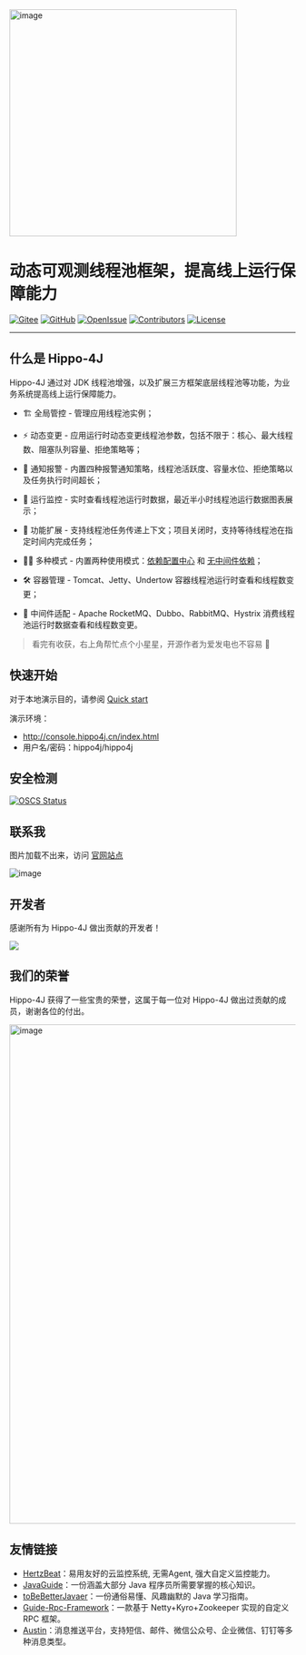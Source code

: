 <img align="center" width="400" alt="image" src="https://user-images.githubusercontent.com/77398366/181906454-b46f6a14-7c2c-4b8f-8b0a-40432521bed8.png">

# 动态可观测线程池框架，提高线上运行保障能力

[![Gitee](https://gitee.com/mabaiwancn/hippo4j/badge/star.svg?theme=gvp)](https://gitee.com/mabaiwancn/hippo4j) [![GitHub](https://img.shields.io/github/stars/opengoofy/hippo4j)](https://github.com/opengoofy/hippo4j) [![OpenIssue](http://isitmaintained.com/badge/open/opengoofy/hippo4j.svg)](https://github.com/opengoofy/hippo4j/issues) [![Contributors](https://img.shields.io/github/contributors/opengoofy/hippo4j?color=3ba272)](https://github.com/opengoofy/hippo4j/graphs/contributors) [![License](https://img.shields.io/github/license/opengoofy/hippo4j?color=5470c6)](https://github.com/opengoofy/hippo4j/blob/develop/LICENSE)

-------

## 什么是 Hippo-4J

Hippo-4J 通过对 JDK 线程池增强，以及扩展三方框架底层线程池等功能，为业务系统提高线上运行保障能力。

- 🏗 全局管控 - 管理应用线程池实例；

- ⚡️ 动态变更 - 应用运行时动态变更线程池参数，包括不限于：核心、最大线程数、阻塞队列容量、拒绝策略等；

- 🐳 通知报警 - 内置四种报警通知策略，线程池活跃度、容量水位、拒绝策略以及任务执行时间超长；

- 👀 运行监控 - 实时查看线程池运行时数据，最近半小时线程池运行数据图表展示；

- 👐 功能扩展 - 支持线程池任务传递上下文；项目关闭时，支持等待线程池在指定时间内完成任务；

- 👯‍♀️ 多种模式 - 内置两种使用模式：[依赖配置中心](https://hippo4j.cn/docs/user_docs/getting-started/hippo4j-core-start) 和 [无中间件依赖](https://hippo4j.cn/docs/user_docs/getting-started/hippo4j-server-start)；

- 🛠 容器管理 - Tomcat、Jetty、Undertow 容器线程池运行时查看和线程数变更；

- 🌈 中间件适配 - Apache RocketMQ、Dubbo、RabbitMQ、Hystrix 消费线程池运行时数据查看和线程数变更。

> 看完有收获，右上角帮忙点个小星星，开源作者为爱发电也不容易 🤣

## 快速开始

对于本地演示目的，请参阅 [Quick start](https://hippo4j.cn/docs/user_docs/getting-started/hippo4j-server-start)

演示环境：
- http://console.hippo4j.cn/index.html
- 用户名/密码：hippo4j/hippo4j

## 安全检测

[![OSCS Status](https://www.oscs1024.com/platform/badge/opengoofy/hippo4j.svg?size=large)](https://www.murphysec.com/dr/3RKJwuQSx4uZK31UFE)

## 联系我

图片加载不出来，访问 [官网站点](https://hippo4j.cn/docs/user_docs/other/group)

![image](https://user-images.githubusercontent.com/77398366/180110548-7a05b74d-0316-4066-96f4-1c9331638633.png)

## 开发者

感谢所有为 Hippo-4J 做出贡献的开发者！

<a href="https://github.com/opengoofy/hippo4j/graphs/contributors"><img src="https://opencollective.com/hippo4j/contributors.svg?width=890&button=false"/></a>

## 我们的荣誉

Hippo-4J 获得了一些宝贵的荣誉，这属于每一位对 Hippo-4J 做出过贡献的成员，谢谢各位的付出。

<img align="center" width="880" alt="image" src="https://user-images.githubusercontent.com/77398366/170607238-7308c9be-1d63-46a6-852c-eef2e4cf7405.JPG">

## 友情链接

- [HertzBeat](https://github.com/dromara/hertzbeat)：易用友好的云监控系统, 无需Agent, 强大自定义监控能力。   
- [JavaGuide](https://github.com/Snailclimb/JavaGuide)：一份涵盖大部分 Java 程序员所需要掌握的核心知识。
- [toBeBetterJavaer](https://github.com/itwanger/toBeBetterJavaer)：一份通俗易懂、风趣幽默的 Java 学习指南。
- [Guide-Rpc-Framework](https://github.com/Snailclimb/guide-rpc-framework)：一款基于 Netty+Kyro+Zookeeper 实现的自定义 RPC 框架。
- [Austin](https://github.com/ZhongFuCheng3y/austin)：消息推送平台，支持短信、邮件、微信公众号、企业微信、钉钉等多种消息类型。
